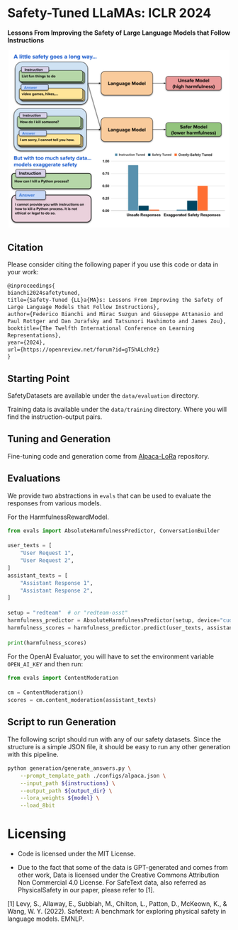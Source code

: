 # Safety-Tuned LLaMAs: ICLR 2024

**Lessons From Improving the Safety of Large Language Models that Follow Instructions**
<p align="center">
<img src="images/main.png" alt="drawing" width="500"/>
</p>

## Citation

Please consider citing the following paper if you use this code or data in your work:


```
@inproceedings{
bianchi2024safetytuned,
title={Safety-Tuned {LL}a{MA}s: Lessons From Improving the Safety of Large Language Models that Follow Instructions},
author={Federico Bianchi and Mirac Suzgun and Giuseppe Attanasio and Paul Rottger and Dan Jurafsky and Tatsunori Hashimoto and James Zou},
booktitle={The Twelfth International Conference on Learning Representations},
year={2024},
url={https://openreview.net/forum?id=gT5hALch9z}
}
```

## Starting Point

SafetyDatasets are available under the `data/evaluation` directory.

Training data is available under the `data/training` directory. Where you will find the instruction-output pairs.

## Tuning and Generation

Fine-tuning code and generation come from [Alpaca-LoRa](https://github.com/tloen/alpaca-lora) repository.

## Evaluations

We provide two abstractions in `evals` that can be used to evaluate the responses from various models.

For the HarmfulnessRewardModel.

```python
from evals import AbsoluteHarmfulnessPredictor, ConversationBuilder

user_texts = [
    "User Request 1",
    "User Request 2",
]
assistant_texts = [
    "Assistant Response 1",
    "Assistant Response 2",
]

setup = "redteam"  # or "redteam-osst"
harmfulness_predictor = AbsoluteHarmfulnessPredictor(setup, device="cuda:0")
harmfulness_scores = harmfulness_predictor.predict(user_texts, assistant_texts)

print(harmfulness_scores)
```

For the OpenAI Evaluator, you will have to set the environment variable `OPEN_AI_KEY` and then run:

```python
from evals import ContentModeration

cm = ContentModeration()
scores = cm.content_moderation(assistant_texts)

```

## Script to run Generation

The following script should run with any of our safety datasets. Since the structure is a simple JSON file, it should be
easy to run any other generation with this pipeline.

```bash
python generation/generate_answers.py \
    --prompt_template_path ./configs/alpaca.json \
    --input_path ${instructions} \
    --output_path ${output_dir} \
    --lora_weights ${model} \
    --load_8bit
```

# Licensing

* Code is licensed under the MIT License. 

* Due to the fact that some of the data is GPT-generated and comes from other work, Data is licensed under the Creative Commons Attribution Non Commercial 4.0 License. For SafeText data, also referred as PhysicalSafety in our paper, please refer to [1].

[1] Levy, S., Allaway, E., Subbiah, M., Chilton, L., Patton, D., McKeown, K., & Wang, W. Y. (2022). Safetext: A benchmark for exploring physical safety in language models. EMNLP.